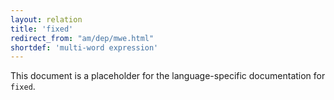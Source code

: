 ```yaml
---
layout: relation
title: 'fixed'
redirect_from: "am/dep/mwe.html"
shortdef: 'multi-word expression'
---
```


This document is a placeholder for the language-specific documentation
for `fixed`.
